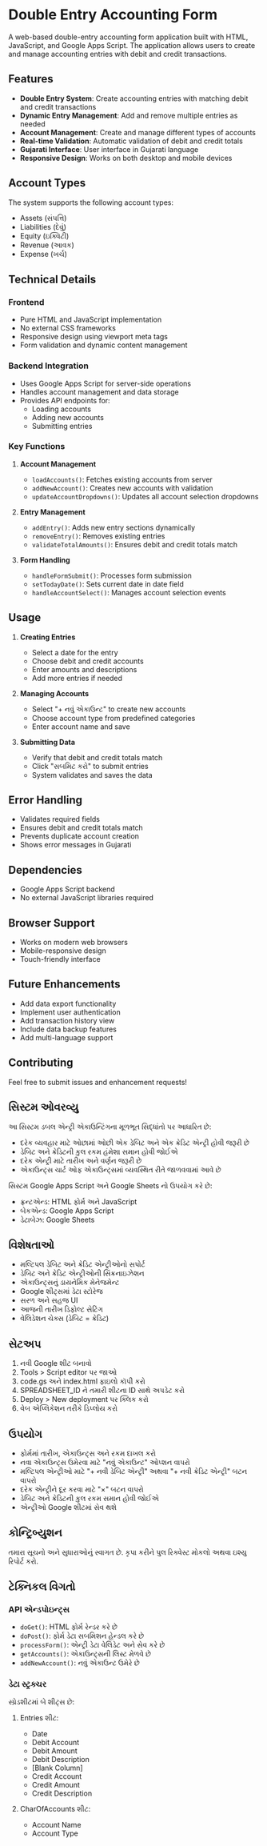 # Double Entry Accounting Form

A web-based double-entry accounting form application built with HTML, JavaScript, and Google Apps Script. The application allows users to create and manage accounting entries with debit and credit transactions.

## Features

- **Double Entry System**: Create accounting entries with matching debit and credit transactions
- **Dynamic Entry Management**: Add and remove multiple entries as needed
- **Account Management**: Create and manage different types of accounts
- **Real-time Validation**: Automatic validation of debit and credit totals
- **Gujarati Interface**: User interface in Gujarati language
- **Responsive Design**: Works on both desktop and mobile devices

## Account Types

The system supports the following account types:
- Assets (સંપત્તિ)
- Liabilities (દેવું)
- Equity (ઇક્વિટી)
- Revenue (આવક)
- Expense (ખર્ચ)

## Technical Details

### Frontend
- Pure HTML and JavaScript implementation
- No external CSS frameworks
- Responsive design using viewport meta tags
- Form validation and dynamic content management

### Backend Integration
- Uses Google Apps Script for server-side operations
- Handles account management and data storage
- Provides API endpoints for:
  - Loading accounts
  - Adding new accounts
  - Submitting entries

### Key Functions

1. **Account Management**
   - `loadAccounts()`: Fetches existing accounts from server
   - `addNewAccount()`: Creates new accounts with validation
   - `updateAccountDropdowns()`: Updates all account selection dropdowns

2. **Entry Management**
   - `addEntry()`: Adds new entry sections dynamically
   - `removeEntry()`: Removes existing entries
   - `validateTotalAmounts()`: Ensures debit and credit totals match

3. **Form Handling**
   - `handleFormSubmit()`: Processes form submission
   - `setTodayDate()`: Sets current date in date field
   - `handleAccountSelect()`: Manages account selection events

## Usage

1. **Creating Entries**
   - Select a date for the entry
   - Choose debit and credit accounts
   - Enter amounts and descriptions
   - Add more entries if needed

2. **Managing Accounts**
   - Select "+ નવું એકાઉન્ટ" to create new accounts
   - Choose account type from predefined categories
   - Enter account name and save

3. **Submitting Data**
   - Verify that debit and credit totals match
   - Click "સબમિટ કરો" to submit entries
   - System validates and saves the data

## Error Handling

- Validates required fields
- Ensures debit and credit totals match
- Prevents duplicate account creation
- Shows error messages in Gujarati

## Dependencies

- Google Apps Script backend
- No external JavaScript libraries required

## Browser Support

- Works on modern web browsers
- Mobile-responsive design
- Touch-friendly interface

## Future Enhancements

- Add data export functionality
- Implement user authentication
- Add transaction history view
- Include data backup features
- Add multi-language support

## Contributing

Feel free to submit issues and enhancement requests!

## સિસ્ટમ ઓવરવ્યુ

આ સિસ્ટમ ડબલ એન્ટ્રી એકાઉન્ટિંગના મૂળભૂત સિદ્ધાંતો પર આધારિત છે:

- દરેક વ્યવહાર માટે ઓછામાં ઓછી એક ડેબિટ અને એક ક્રેડિટ એન્ટ્રી હોવી જરૂરી છે
- ડેબિટ અને ક્રેડિટની કુલ રકમ હંમેશા સમાન હોવી જોઈએ
- દરેક એન્ટ્રી માટે તારીખ અને વર્ણન જરૂરી છે
- એકાઉન્ટ્સ ચાર્ટ ઓફ એકાઉન્ટ્સમાં વ્યવસ્થિત રીતે જાળવવામાં આવે છે

સિસ્ટમ Google Apps Script અને Google Sheets નો ઉપયોગ કરે છે:

- ફ્રન્ટએન્ડ: HTML ફોર્મ અને JavaScript
- બેકએન્ડ: Google Apps Script
- ડેટાબેઝ: Google Sheets

## વિશેષતાઓ

- મલ્ટિપલ ડેબિટ અને ક્રેડિટ એન્ટ્રીઓનો સપોર્ટ
- ડેબિટ અને ક્રેડિટ એન્ટ્રીઓની સિંક્રનાઇઝેશન
- એકાઉન્ટ્સનું ડાયનેમિક મેનેજમેન્ટ 
- Google શીટ્સમાં ડેટા સ્ટોરેજ
- સરળ અને સહજ UI
- આજની તારીખ ડિફોલ્ટ સેટિંગ
- વેલિડેશન ચેક્સ (ડેબિટ = ક્રેડિટ)

## સેટઅપ

1. નવી Google શીટ બનાવો
2. Tools > Script editor પર જાઓ
3. code.gs અને index.html ફાઇલો કૉપી કરો
4. SPREADSHEET_ID ને તમારી શીટના ID સાથે અપડેટ કરો
5. Deploy > New deployment પર ક્લિક કરો
6. વેબ એપ્લિકેશન તરીકે ડિપ્લોય કરો

## ઉપયોગ

- ફોર્મમાં તારીખ, એકાઉન્ટ્સ અને રકમ દાખલ કરો
- નવા એકાઉન્ટ્સ ઉમેરવા માટે "નવું એકાઉન્ટ" ઓપ્શન વાપરો
- મલ્ટિપલ એન્ટ્રીઓ માટે "+ નવી ડેબિટ એન્ટ્રી" અથવા "+ નવી ક્રેડિટ એન્ટ્રી" બટન વાપરો
- દરેક એન્ટ્રીને દૂર કરવા માટે "×" બટન વાપરો
- ડેબિટ અને ક્રેડિટની કુલ રકમ સમાન હોવી જોઈએ
- એન્ટ્રીઓ Google શીટમાં સેવ થશે

## કોન્ટ્રિબ્યુશન

તમારા સૂચનો અને સુધારાઓનું સ્વાગત છે. કૃપા કરીને પુલ રિક્વેસ્ટ મોકલો અથવા ઇશ્યુ રિપોર્ટ કરો.

## ટેક્નિકલ વિગતો

### API એન્ડપોઇન્ટ્સ

- `doGet()`: HTML ફોર્મ રેન્ડર કરે છે
- `doPost()`: ફોર્મ ડેટા સબમિશન હેન્ડલ કરે છે
- `processForm()`: એન્ટ્રી ડેટા વેલિડેટ અને સેવ કરે છે
- `getAccounts()`: એકાઉન્ટ્સની લિસ્ટ મેળવે છે
- `addNewAccount()`: નવું એકાઉન્ટ ઉમેરે છે

### ડેટા સ્ટ્રક્ચર

સ્પ્રેડશીટમાં બે શીટ્સ છે:

1. Entries શીટ:
   - Date
   - Debit Account
   - Debit Amount 
   - Debit Description
   - [Blank Column]
   - Credit Account
   - Credit Amount
   - Credit Description

2. CharOfAccounts શીટ:
   - Account Name
   - Account Type

